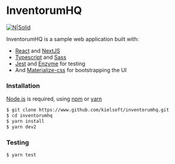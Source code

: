 # InventorumHQ 

[![N|Solid](https://www.inventorum.com/wp-content/uploads/2017/08/logo-monochrome-blue-webpng-2@2x.png)](https://inventorum.com/en/)

InventorumHQ is a sample web application built with:

  - [React](https://reactjs.org/) and [NextJS](https://nextjs.org/)
  - [Typescript](https://www.typescriptlang.org/) and [Sass](https://sass-lang.com/) 
  - [Jest](https://jestjs.io/) and [Enzyme](https://airbnb.io/enzyme/) for testing
  - And [Materialize-css](https://materializecss.com/) for bootstrapping the UI

### Installation

[Node.js](https://nodejs.org/) is required, using [npm](https://www.npmjs.com/) or [yarn](https://yarnpkg.com/)


```sh
$ git clone https://www.github.com/kielsoft/inventorumhq.git
$ cd inventorumhq
$ yarn install
$ yarn dev2
```

### Testing

```sh
$ yarn test
```
